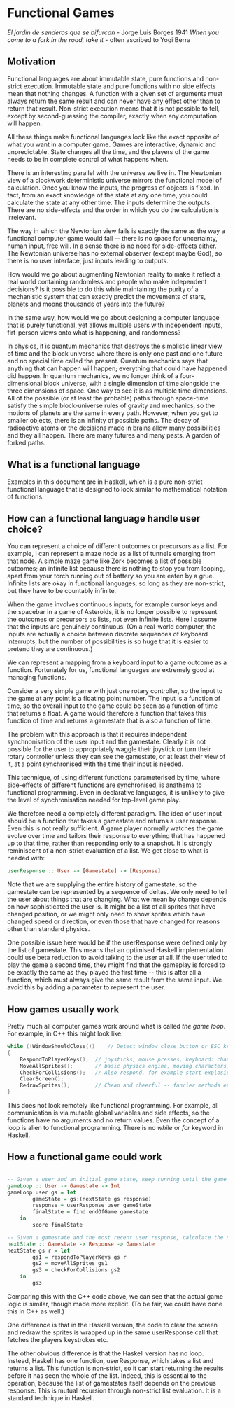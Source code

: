 # Functional Games

_El jardín de senderos que se bifurcan_ - Jorge Luis Borges 1941
_When you come to a fork in the road, take it_ - often ascribed to Yogi Berra

## Motivation

Functional languages are about immutable state, pure functions and non-strict execution. Immutable state and pure functions with no side effects mean that nothing changes. A function with a given set of arguments must always return the same result and can never have any effect other than to return that result. Non-strict execution means that it is not possible to tell, except by second-guessing the compiler, exactly when any computation will happen.

All these things make functional languages look like the exact opposite of what you want in a computer game. Games are interactive, dynamic and unpredictable. State changes all the time, and the players of the game needs to be in complete control of what happens when.

There is an interesting parallel with the universe we live in. The Newtonian view of a clockwork deterministic universe mirrors the functional model of calculation. Once you know the inputs, the progress of objects is fixed. In fact, from an exact knowledge of the state at any one time, you could calculate the state at any other time. The inputs determine the outputs. There are no side-effects and the order in which you do the calculation is irrelevant.

The way in which the Newtonian view fails is exactly the same as the way a functional computer game would fail -- there is no space for uncertainty, human input, free will. In a sense there is no need for side-effects either. The Newtonian universe has no external observer (except maybe God), so there is no user interface, just inputs leading to outputs.

How would we go about augmenting Newtonian reality to make it reflect a real world containing randomless and people who make independent decisions? Is it possible to do this while maintaining the purity of a mechanistic system that can exactly predict the movements of stars, planets and moons thousands of years into the future?

In the same way, how would we go about designing a computer language that is purely functional, yet allows multiple users with independent inputs, firt-person views onto what is happening, and randomness?

In physics, it is quantum mechanics that destroys the simplistic linear view of time and the block universe where there is only one past and one future and no special time called the present. Quantum mechanics says that anything that can happen will happen; everything that could have happened did happen. In quantum mechanics, we no longer think of a four-dimensional block universe, with a single dimension of time alongside the three dimensions of space. One way to see it is as multiple time dimensions. All of the possible (or at least the probable) paths through space-time satisfy the simple block-universe rules of gravity and mechanics, so the motions of planets are the same in every path. However, when you get to smaller objects, there is an infinity of possible paths. The decay of radioactive atoms or the decisions made in brains allow many possibilities and they all happen. There are many futures and many pasts. A garden of forked paths.

## What is a functional language

Examples in this document are in Haskell, which is a pure non-strict functional language that is designed to look similar to mathematical notation of functions.

## How can a functional language handle user choice?

You can represent a choice of different outcomes or precursors as a list. For example, I can represent a maze node as a list of tunnels emerging from that node. A simple maze game like Zork becomes a list of possible outcomes; an infinite list because there is nothing to stop you from looping, apart from your torch running out of battery so you are eaten by a grue. Infinite lists are okay in functional languages, so long as they are non-strict, but they have to be countably infinite.

When the game involves continuous inputs, for example cursor keys and the spacebar in a game of Asteroids, it is no longer possible to represent the outcomes or precursors as lists, not even infinite lists. Here I assume that the inputs are genuinely continuous. (On a real-world computer, the inputs are actually a choice between discrete sequences of keyboard interrupts, but the number of possibilities is so huge that it is easier to pretend they are continuous.)

We can represent a mapping from a keyboard input to a game outcome as a function. Fortunately for us, functional languages are extremely good at managing functions.

Consider a very simple game with just one rotary controller, so the input to the game at any point is a floating point number. The input is a function of time, so the overall input to the game could be seen as a function of time that returns a float. A game would therefore a function that takes this function of time and returns a gamestate that is also a function of time.

The problem with this approach is that it requires independent synchnonisation of the user input and the gamestate. Clearly it is not possible for the user to appropriately waggle their joystick or turn their rotary controller unless they can see the gamestate, or at least their view of it, at a point synchronised with the time their input is needed.

This technique, of using different functions parameterised by time, where side-effects of different functions are synchronised, is anathema to functional programming. Even in declarative languages, it is unlikely to give the level of synchronisation needed for top-level game play.

We therefore need a completely different paradigm. The idea of user input should be a function that takes a gamestate and returns a user response. Even this is not really sufficient. A game player normally watches the game evolve over time and tailors their response to everything that has happened up to that time, rather than responding only to a snapshot. It is strongly reminiscent of a non-strict evaluation of a list. We get close to what is needed with:

```Haskell
userResponse :: User -> [Gamestate] -> [Response]
```

Note that we are supplying the entire history of gamestate, so the gamestate can be represented by a sequence of deltas. We only need to tell the user about things that are changing. What we mean by change depends on how sophisticated the user is. It might be a list of all sprites that have changed position, or we might only need to show sprites which have changed speed or direction, or even those that have changed for reasons other than standard physics.

One possible issue here would be if the userResponse were defined only by the list of gamestate. This means that an optimised Haskell implementation could use beta reduction to avoid talking to the user at all. If the user tried to play the game a second time, they might find that the gameplay is forced to be exactly the same as they played the first time -- this is after all a function, which must always give the same result from the same input. We avoid this by adding a parameter to represent the user.

## How games usually work

Pretty much all computer games work around what is called _the game loop_. For example, in C++ this might look like:

```C++
while (!WindowShouldClose())    // Detect window close button or ESC key
{
    RespondToPlayerKeys();  // joysticks, mouse presses, keyboard: change global velocities etc
    MoveAllSprites();       // basic physics engine, moving characters, bullets, explosions etc.
    CheckForCollisions();   // Also respond, for example start explosion if bullet hit
    ClearScreen();
    RedrawSprites();        // Cheap and cheerful -- fancier methods exist such as double buffering
}
```

This does not look remotely like functional programming. For example, all communication is via mutable global variables and side effects, so the functions have no arguments and no return values. Even the concept of a loop is alien to functional programming. There is no _while_ or _for_ keyword in Haskell.

## How a functional game could work

```Haskell

-- Given a user and an initial game state, keep running until the game ends, then return the score
gameLoop :: User -> Gamestate -> Int
gameLoop user gs = let
        gameState = gs:(nextState gs response)
        response = userResponse user gameState
        finalState = find endOfGame gamestate
    in
        score finalState

-- Given a gamestate and the most recent user response, calculate the next game state
nextState :: Gamestate -> Response -> Gamestate
nextState gs r = let
        gs1 = respondToPlayerKeys gs r
        gs2 = moveAllSprites gs1
        gs3 = checkForCollisions gs2
    in
        gs3
```

Comparing this with the C++ code above, we can see that the actual game logic is similar, though made more explicit. (To be fair, we could have done this in C++ as well.)

One difference is that in the Haskell version, the code to clear the screen and redraw the sprites is wrapped up in the same userResponse call that fetches the players keystrokes etc.

The other obvious difference is that the Haskell version has no loop. Instead, Haskell has one function, userResponse, which takes a list and returns a list. This function is non-strict, so it can start returning the results before it has seen the whole of the list. Indeed, this is essential to the operation, because the list of gamestates itself depends on the previous response. This is mutual recursion through non-strict list evaluation. It is a standard technique in Haskell.
